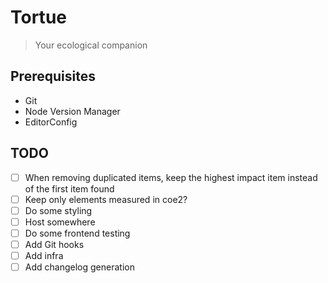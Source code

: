 # Tortue

> Your ecological companion

## Prerequisites

- Git
- Node Version Manager
- EditorConfig

## TODO

- [ ] When removing duplicated items, keep the highest impact item instead of the first item found
- [ ] Keep only elements measured in coe2?
- [ ] Do some styling
- [ ] Host somewhere
- [ ] Do some frontend testing
- [ ] Add Git hooks
- [ ] Add infra
- [ ] Add changelog generation
